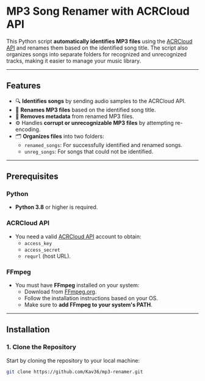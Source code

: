 # MP3 Song Renamer with ACRCloud API

This Python script **automatically identifies MP3 files** using the [ACRCloud API](https://www.acrcloud.com/) and renames them based on the identified song title. The script also organizes songs into separate folders for recognized and unrecognized tracks, making it easier to manage your music library.

---

## Features

- 🔍 **Identifies songs** by sending audio samples to the ACRCloud API.
- 📝 **Renames MP3 files** based on the identified song title.
- 🚫 **Removes metadata** from renamed MP3 files.
- ⚙️ Handles **corrupt or unrecognizable MP3 files** by attempting re-encoding.
- 🗂️ **Organizes files** into two folders:
  - `renamed_songs`: For successfully identified and renamed songs.
  - `unreg_songs`: For songs that could not be identified.

---

## Prerequisites

### Python
- **Python 3.8** or higher is required.

### ACRCloud API
- You need a valid [ACRCloud API](https://www.acrcloud.com/) account to obtain:
  - `access_key`
  - `access_secret`
  - `requrl` (host URL).

### FFmpeg
- You must have **FFmpeg** installed on your system:
  - Download from [FFmpeg.org](https://ffmpeg.org/download.html).
  - Follow the installation instructions based on your OS.
  - Make sure to **add FFmpeg to your system's PATH**.

---

## Installation

### 1. Clone the Repository
Start by cloning the repository to your local machine:
```bash
git clone https://github.com/Kav36/mp3-renamer.git
